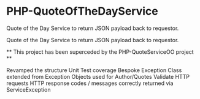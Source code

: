 # PHP-QuoteOfTheDayService
Quote of the Day Service to return JSON payload back to requestor.

Quote of the Day Service to return JSON payload back to requestor.

** This project has been superceded by the PHP-QuoteServiceOO project **

Revamped the structure
Unit Test coverage
Bespoke Exception Class extended from Exception
Objects used for Author/Quotes
Validate HTTP requests
HTTP response codes / messages correctly returned via ServiceException
